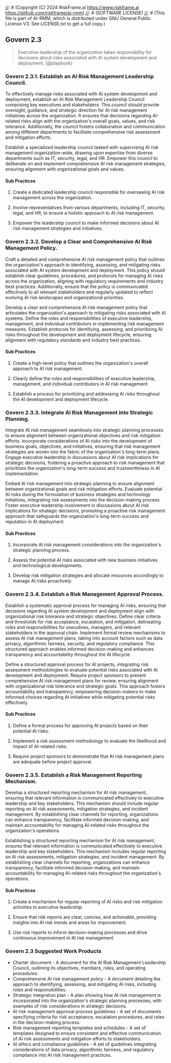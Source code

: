 [//]: # (COPYRIGHT)
[//]: # (RiskFrame.ai - AI Risk Management and Resilience Framework)
[//]: # (Copyright (C) 2024 RiskFrame.ai https://www.riskframe.ai https://github.com/riskframe/ai-rmm)
[//]: # (SOFTWARE LICENSE)
[//]: # (This file is part of AI-RMM, which is distributed under GNU General Public License V3. See LICENSE.txt to get a full copy.)
    
## Govern 2.3
> Executive leadership of the organization takes responsibility for decisions about risks associated with AI system development and deployment. [@playbook]

### Govern 2.3.1. Establish an AI Risk Management Leadership Council.

To effectively manage risks associated with AI system development and deployment, establish an AI Risk Management Leadership Council comprising key executives and stakeholders. This council should provide oversight, guidance, and strategic direction for AI risk management initiatives across the organization. It ensures that decisions regarding AI-related risks align with the organization's overall goals, values, and risk tolerance. Additionally, the council fosters collaboration and communication among different departments to facilitate comprehensive risk assessment and mitigation efforts.

Establish a specialized leadership council tasked with supervising AI risk management organization-wide, drawing upon expertise from diverse departments such as IT, security, legal, and HR. Empower this council to deliberate on and implement comprehensive AI risk management strategies, ensuring alignment with organizational goals and values.

#### Sub Practices

1. Create a dedicated leadership council responsible for overseeing AI risk management across the organization.

2. Involve representatives from various departments, including IT, security, legal, and HR, to ensure a holistic approach to AI risk management.

3. Empower the leadership council to make informed decisions about AI risk management strategies and initiatives.

### Govern 2.3.2. Develop a Clear and Comprehensive AI Risk Management Policy.

Craft a detailed and comprehensive AI risk management policy that outlines the organization's approach to identifying, assessing, and mitigating risks associated with AI system development and deployment. This policy should establish clear guidelines, procedures, and protocols for managing AI risks across the organization, aligning with regulatory requirements and industry best practices. Additionally, ensure that the policy is communicated effectively to all relevant stakeholders and regularly updated to reflect evolving AI risk landscapes and organizational priorities.

Develop a clear and comprehensive AI risk management policy that articulates the organization's approach to mitigating risks associated with AI systems. Define the roles and responsibilities of executive leadership, management, and individual contributors in implementing risk management measures. Establish protocols for identifying, assessing, and prioritizing AI risks throughout the development and deployment lifecycle, ensuring alignment with regulatory standards and industry best practices.

#### Sub Practices

1. Create a high-level policy that outlines the organization's overall approach to AI risk management.

2. Clearly define the roles and responsibilities of executive leadership, management, and individual contributors in AI risk management.

3. Establish a process for prioritizing and addressing AI risks throughout the AI development and deployment lifecycle.

### Govern 2.3.3. Integrate AI Risk Management into Strategic Planning.

Integrate AI risk management seamlessly into strategic planning processes to ensure alignment between organizational objectives and risk mitigation efforts. Incorporate considerations of AI risks into the development of business goals, objectives, and initiatives, ensuring that risk management strategies are woven into the fabric of the organization's long-term plans. Engage executive leadership in discussions about AI risk implications for strategic decisions, fostering a proactive approach to risk management that prioritizes the organization's long-term success and trustworthiness in AI implementation.

Embed AI risk management into strategic planning to ensure alignment between organizational goals and risk mitigation efforts. Evaluate potential AI risks during the formulation of business strategies and technology initiatives, integrating risk assessments into the decision-making process. Foster executive leadership involvement in discussions about AI risk implications for strategic decisions, promoting a proactive risk management approach that safeguards the organization's long-term success and reputation in AI deployment.

#### Sub Practices

1. Incorporate AI risk management considerations into the organization's strategic planning process.

2. Assess the potential AI risks associated with new business initiatives and technological developments.

3. Develop risk mitigation strategies and allocate resources accordingly to manage AI risks proactively.

### Govern 2.3.4. Establish a Risk Management Approval Process.

Establish a systematic approval process for managing AI risks, ensuring that decisions regarding AI system development and deployment align with organizational risk tolerance and strategic objectives. Define clear criteria and thresholds for risk acceptance, escalation, and mitigation, delineating roles and responsibilities for executives, managers, and relevant stakeholders in the approval chain. Implement formal review mechanisms to assess AI risk management plans, taking into account factors such as data privacy, algorithmic fairness, security, and regulatory compliance. This structured approach enables informed decision-making and enhances transparency and accountability throughout the AI lifecycle.

Define a structured approval process for AI projects, integrating risk assessment methodologies to evaluate potential risks associated with AI development and deployment. Require project sponsors to present comprehensive AI risk management plans for review, ensuring alignment with organizational risk tolerance and strategic goals. This approach fosters accountability and transparency, empowering decision-makers to make informed choices regarding AI initiatives while mitigating potential risks effectively.

#### Sub Practices

1. Define a formal process for approving AI projects based on their potential AI risks.

2. Implement a risk assessment methodology to evaluate the likelihood and impact of AI-related risks.

3. Require project sponsors to demonstrate that AI risk management plans are adequate before project approval.

### Govern 2.3.5. Establish a Risk Management Reporting Mechanism.

Develop a structured reporting mechanism for AI risk management, ensuring that relevant information is communicated effectively to executive leadership and key stakeholders. This mechanism should include regular reporting on AI risk assessments, mitigation strategies, and incident management. By establishing clear channels for reporting, organizations can enhance transparency, facilitate informed decision-making, and maintain accountability for managing AI-related risks throughout the organization's operations.

Establishing a structured reporting mechanism for AI risk management, ensures that relevant information is communicated effectively to executive leadership and key stakeholders. This mechanism includes regular reporting on AI risk assessments, mitigation strategies, and incident management. By establishing clear channels for reporting, organizations can enhance transparency, facilitate informed decision-making, and maintain accountability for managing AI-related risks throughout the organization's operations.

#### Sub Practices

1. Create a mechanism for regular reporting of AI risks and risk mitigation activities to executive leadership.

2. Ensure that risk reports are clear, concise, and actionable, providing insights into AI risk trends and areas for improvement.

3. Use risk reports to inform decision-making processes and drive continuous improvement in AI risk management.

### Govern 2.3 Suggested Work Products

* Charter document - A document for the AI Risk Management Leadership Council, outlining its objectives, members, roles, and operating procedures.
* Comprehensive AI risk management policy - A document detailing the approach to identifying, assessing, and mitigating AI risks, including roles and responsibilities.
* Strategic integration plan - A plan showing how AI risk management is incorporated into the organization's strategic planning processes, with examples of risk considerations in strategic decisions.
* AI risk management approval process guidelines - A set of documents specifying criteria for risk acceptance, escalation procedures, and roles in the decision-making process.
* Risk management reporting templates and schedules - A set of templates designed to ensure consistent and effective communication of AI risk assessments and mitigation efforts to stakeholders.
* AI ethics and compliance guidelines - A set of guidelines integrating considerations of data privacy, algorithmic fairness, and regulatory compliance into AI risk management practices.
